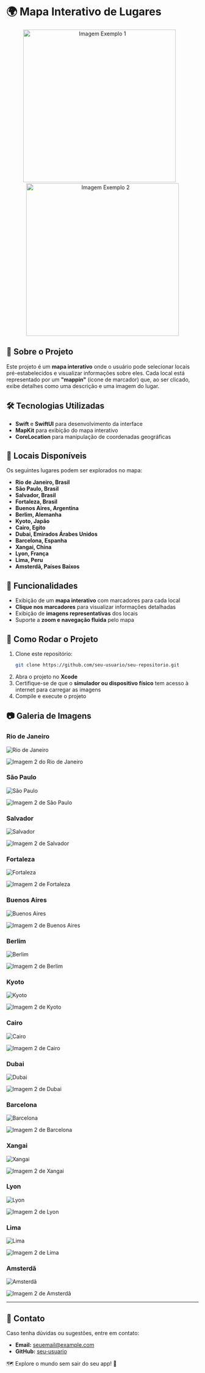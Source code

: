 # 🌍 Mapa Interativo de Lugares

<div align="center">
  <img src="/Images/Maps/Overview1.jpg" alt="Imagem Exemplo 1" width="400"/>
  <img src="" width="12"/>
  <img src="/Images/Maps/Overview2.jpg" alt="Imagem Exemplo 2" width="400"/>
</div>

## 📌 Sobre o Projeto

Este projeto é um **mapa interativo** onde o usuário pode selecionar locais pré-estabelecidos e visualizar informações sobre eles. Cada local está representado por um **"mappin"** (ícone de marcador) que, ao ser clicado, exibe detalhes como uma descrição e uma imagem do lugar.

## 🛠️ Tecnologias Utilizadas

- **Swift** e **SwiftUI** para desenvolvimento da interface
- **MapKit** para exibição do mapa interativo
- **CoreLocation** para manipulação de coordenadas geográficas

## 📍 Locais Disponíveis

Os seguintes lugares podem ser explorados no mapa:

- **Rio de Janeiro, Brasil**
- **São Paulo, Brasil**
- **Salvador, Brasil**
- **Fortaleza, Brasil**
- **Buenos Aires, Argentina**
- **Berlim, Alemanha**
- **Kyoto, Japão**
- **Cairo, Egito**
- **Dubai, Emirados Árabes Unidos**
- **Barcelona, Espanha**
- **Xangai, China**
- **Lyon, França**
- **Lima, Peru**
- **Amsterdã, Países Baixos**

## 🎯 Funcionalidades

- Exibição de um **mapa interativo** com marcadores para cada local
- **Clique nos marcadores** para visualizar informações detalhadas
- Exibição de **imagens representativas** dos locais
- Suporte a **zoom e navegação fluida** pelo mapa

## 🔧 Como Rodar o Projeto

1. Clone este repositório:
   ```bash
   git clone https://github.com/seu-usuario/seu-repositorio.git
   ```
2. Abra o projeto no **Xcode**
3. Certifique-se de que o **simulador ou dispositivo físico** tem acesso à internet para carregar as imagens
4. Compile e execute o projeto

## 📷 Galeria de Imagens

### Rio de Janeiro

![Rio de Janeiro](/Images/Maps/Rio1)

![Imagem 2 do Rio de Janeiro](/Images/Maps/Rio2)

### São Paulo

![São Paulo](/Images/Maps/SP1)

![Imagem 2 de São Paulo](/Images/Maps/SP1)

### Salvador

![Salvador](/Images/Maps/Salvador1.jpg)

![Imagem 2 de Salvador](/Images/Maps/Salvador2.jpg)

### Fortaleza

![Fortaleza](/Images/Maps/Fortal1.jpg)

![Imagem 2 de Fortaleza](/Images/Maps/Fortal2.jpg)

### Buenos Aires

![Buenos Aires](/Images/Maps/Buenos1.jpg)

![Imagem 2 de Buenos Aires](/Images/Maps/Buenos2.jpg)

### Berlim

![Berlim](/Images/Maps/Berlim1.jpg)

![Imagem 2 de Berlim](/Images/Maps/Berlim2.jpg)

### Kyoto

![Kyoto](/Images/Maps/Kyoto1.jpg)

![Imagem 2 de Kyoto](/Images/Maps/Kyoto2.jpg)

### Cairo

![Cairo](/Images/Maps/Cairo1.jpg)

![Imagem 2 de Cairo](/Images/Maps/Cairo2.jpg)

### Dubai

![Dubai](/Images/Maps/Dubai1.jpg)

![Imagem 2 de Dubai](/Images/Maps/Dubai2.jpg)

### Barcelona

![Barcelona](/Images/Maps/Barcelona1.jpg)

![Imagem 2 de Barcelona](/Images/Maps/Barcelona2.jpg)

### Xangai

![Xangai](/Images/Maps/Xangai1.jpg)

![Imagem 2 de Xangai](/Images/Maps/Xangai2.jpg)

### Lyon

![Lyon](/Images/Maps/Lyon1.jpg)

![Imagem 2 de Lyon](/Images/Maps/Lyon2.jpg)

### Lima

![Lima](/Images/Maps/Lima1.jpg)

![Imagem 2 de Lima](/Images/Maps/Lima2.jpg)

### Amsterdã

![Amsterdã](/Images/Maps/Amsterda1.jpg)

![Imagem 2 de Amsterdã](/Images/Maps/Amsterda2.jpg)

---

## 📩 Contato

Caso tenha dúvidas ou sugestões, entre em contato:

- **Email:** seuemail@example.com
- **GitHub:** [seu-usuario](https://github.com/seu-usuario)

🗺️ Explore o mundo sem sair do seu app! 🚀
